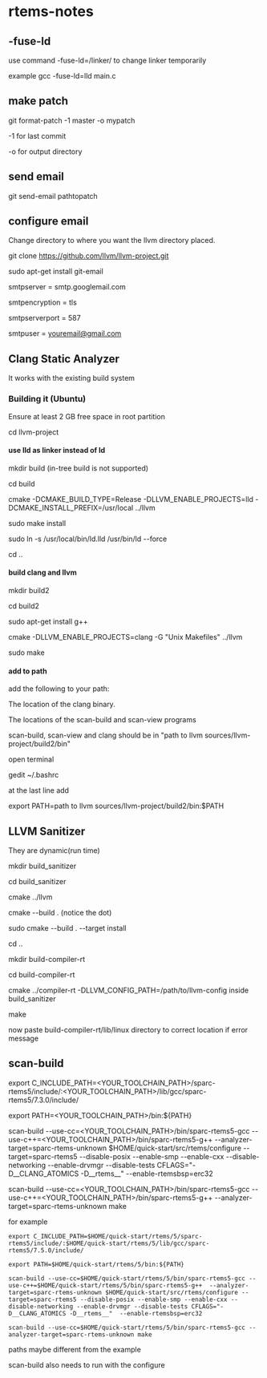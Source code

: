 # rtems-notes

## -fuse-ld

use command -fuse-ld=/linker/ to change linker temporarily

example gcc -fuse-ld=lld main.c

## make patch

git format-patch -1 master -o mypatch

-1 for last commit

-o for output directory


## send email
git send-email pathtopatch

## configure email

Change directory to where you want the llvm directory placed.

git clone https://github.com/llvm/llvm-project.git

sudo apt-get install git-email

smtpserver = smtp.googlemail.com
    
smtpencryption = tls
    
smtpserverport = 587
    
smtpuser = youremail@gmail.com

## Clang Static Analyzer

It works with the existing build system

### Building it (Ubuntu)

Ensure at least 2 GB free space in root partition

cd llvm-project

#### use lld as linker instead of ld

mkdir build (in-tree build is not supported)

cd build

cmake -DCMAKE_BUILD_TYPE=Release -DLLVM_ENABLE_PROJECTS=lld -DCMAKE_INSTALL_PREFIX=/usr/local ../llvm

sudo make install

sudo ln -s /usr/local/bin/ld.lld /usr/bin/ld --force

cd ..

#### build clang and llvm 

mkdir build2

cd build2

sudo apt-get install g++

cmake -DLLVM_ENABLE_PROJECTS=clang -G "Unix Makefiles" ../llvm

sudo make


#### add to path
add the following to your path:

The location of the clang binary.

The locations of the scan-build and scan-view programs

scan-build, scan-view and clang should be in "path to llvm sources/llvm-project/build2/bin" 
    
open terminal

gedit ~/.bashrc

at the last line add

export PATH=path to llvm sources/llvm-project/build2/bin:$PATH

## LLVM Sanitizer

They are dynamic(run time)

mkdir build_sanitizer

cd build_sanitizer

cmake ../llvm

cmake --build .   (notice the dot)

sudo cmake --build . --target install

cd ..

mkdir build-compiler-rt

cd build-compiler-rt

cmake ../compiler-rt -DLLVM_CONFIG_PATH=/path/to/llvm-config inside build_sanitizer

make

now paste build-compiler-rt/lib/linux directory to correct location if error message

## scan-build

export C_INCLUDE_PATH=<YOUR_TOOLCHAIN_PATH>/sparc-rtems5/include/:<YOUR_TOOLCHAIN_PATH>/lib/gcc/sparc-rtems5/7.3.0/include/

export PATH=<YOUR_TOOLCHAIN_PATH>/bin:${PATH}

scan-build --use-cc=<YOUR_TOOLCHAIN_PATH>/bin/sparc-rtems5-gcc --use-c++=<YOUR_TOOLCHAIN_PATH>/bin/sparc-rtems5-g++ --analyzer-target=sparc-rtems-unknown $HOME/quick-start/src/rtems/configure --target=sparc-rtems5 --disable-posix --enable-smp --enable-cxx --disable-networking --enable-drvmgr --disable-tests CFLAGS="-D__CLANG_ATOMICS -D__rtems__"  --enable-rtemsbsp=erc32

scan-build --use-cc=<YOUR_TOOLCHAIN_PATH>/bin/sparc-rtems5-gcc --use-c++=<YOUR_TOOLCHAIN_PATH>/bin/sparc-rtems5-g++ --analyzer-target=sparc-rtems-unknown make


for example

```
export C_INCLUDE_PATH=$HOME/quick-start/rtems/5/sparc-rtems5/include/:$HOME/quick-start/rtems/5/lib/gcc/sparc-rtems5/7.5.0/include/

export PATH=$HOME/quick-start/rtems/5/bin:${PATH}

scan-build --use-cc=$HOME/quick-start/rtems/5/bin/sparc-rtems5-gcc --use-c++=$HOME/quick-start/rtems/5/bin/sparc-rtems5-g++  --analyzer-target=sparc-rtems-unknown $HOME/quick-start/src/rtems/configure --target=sparc-rtems5 --disable-posix --enable-smp --enable-cxx --disable-networking --enable-drvmgr --disable-tests CFLAGS="-D__CLANG_ATOMICS -D__rtems__"  --enable-rtemsbsp=erc32

scan-build --use-cc=$HOME/quick-start/rtems/5/bin/sparc-rtems5-gcc --analyzer-target=sparc-rtems-unknown make

```

paths maybe different from the example

scan-build also needs to run with the configure 
